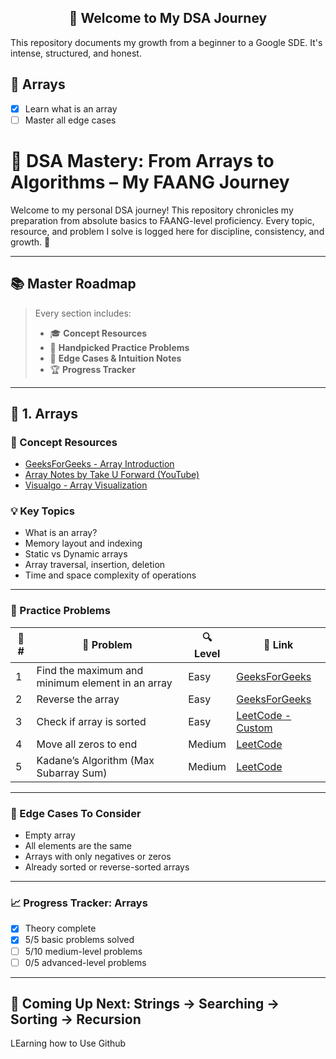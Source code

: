 <h2 align="center">🚀 Welcome to My DSA Journey</h2>

<p>This repository documents my growth from a beginner to a Google SDE. It's intense, structured, and honest.</p>

<!-- Markdown continues here -->
## 🔢 Arrays
- [x] Learn what is an array
- [ ] Master all edge cases

# 🚀 DSA Mastery: From Arrays to Algorithms – My FAANG Journey

Welcome to my personal DSA journey! This repository chronicles my preparation from absolute basics to FAANG-level proficiency. Every topic, resource, and problem I solve is logged here for discipline, consistency, and growth. 🌱

---

## 📚 Master Roadmap

> Every section includes:
> - 🎓 **Concept Resources**
> - 📌 **Handpicked Practice Problems**
> - 🧠 **Edge Cases & Intuition Notes**
> - 🏆 **Progress Tracker**

---

## 🔢 1. Arrays

### 📘 Concept Resources
- [GeeksForGeeks - Array Introduction](https://www.geeksforgeeks.org/arrays-in-c-cpp/)
- [Array Notes by Take U Forward (YouTube)](https://www.youtube.com/playlist?list=PLgUwDviBIf0qYbL4TBaEWgb-ljVdhkM7R)
- [Visualgo - Array Visualization](https://visualgo.net/en/list)

### 💡 Key Topics
- What is an array?
- Memory layout and indexing
- Static vs Dynamic arrays
- Array traversal, insertion, deletion
- Time and space complexity of operations

---

### 🔗 Practice Problems

| 🔢 # | 🧠 Problem | 🔍 Level | 📎 Link |
|-----|------------|----------|--------|
| 1 | Find the maximum and minimum element in an array | Easy | [GeeksForGeeks](https://www.geeksforgeeks.org/maximum-and-minimum-in-an-array/) |
| 2 | Reverse the array | Easy | [GeeksForGeeks](https://www.geeksforgeeks.org/write-a-program-to-reverse-an-array-or-string/) |
| 3 | Check if array is sorted | Easy | [LeetCode - Custom](https://leetcode.com/problems/check-if-array-is-sorted-and-rotated/) |
| 4 | Move all zeros to end | Medium | [LeetCode](https://leetcode.com/problems/move-zeroes/) |
| 5 | Kadane’s Algorithm (Max Subarray Sum) | Medium | [LeetCode](https://leetcode.com/problems/maximum-subarray/) |

---

### 📝 Edge Cases To Consider
- Empty array
- All elements are the same
- Arrays with only negatives or zeros
- Already sorted or reverse-sorted arrays

---

### 📈 Progress Tracker: Arrays
- [x] Theory complete
- [x] 5/5 basic problems solved
- [ ] 5/10 medium-level problems
- [ ] 0/5 advanced-level problems

---

## 🧭 Coming Up Next: Strings → Searching → Sorting → Recursion
LEarning how to Use Github 

